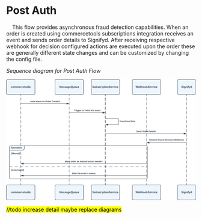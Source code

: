 # Post Auth

    This flow provides asynchronous fraud detection capabilities. When an order is created using commercetools subscriptions integration receives an event and sends order details to Signifyd. After receiving respective webhook for decision configured actions are executed upon the order these are generally different state changes and can be customized by changing the config file.

*Sequence diagram for Post Auth Flow*

![](./images/postauth.png)

<mark>//todo increase detail maybe replace diagrams</mark>